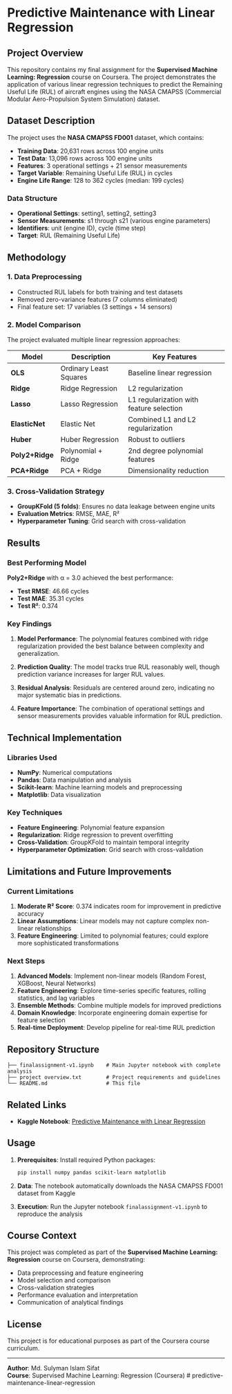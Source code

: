 # Predictive Maintenance with Linear Regression

## Project Overview

This repository contains my final assignment for the **Supervised Machine Learning: Regression** course on Coursera. The project demonstrates the application of various linear regression techniques to predict the Remaining Useful Life (RUL) of aircraft engines using the NASA CMAPSS (Commercial Modular Aero-Propulsion System Simulation) dataset.

## Dataset Description

The project uses the **NASA CMAPSS FD001** dataset, which contains:

- **Training Data**: 20,631 rows across 100 engine units
- **Test Data**: 13,096 rows across 100 engine units
- **Features**: 3 operational settings + 21 sensor measurements
- **Target Variable**: Remaining Useful Life (RUL) in cycles
- **Engine Life Range**: 128 to 362 cycles (median: 199 cycles)

### Data Structure
- **Operational Settings**: setting1, setting2, setting3
- **Sensor Measurements**: s1 through s21 (various engine parameters)
- **Identifiers**: unit (engine ID), cycle (time step)
- **Target**: RUL (Remaining Useful Life)

## Methodology

### 1. Data Preprocessing
- Constructed RUL labels for both training and test datasets
- Removed zero-variance features (7 columns eliminated)
- Final feature set: 17 variables (3 settings + 14 sensors)

### 2. Model Comparison
The project evaluated multiple linear regression approaches:

| Model | Description | Key Features |
|-------|-------------|--------------|
| **OLS** | Ordinary Least Squares | Baseline linear regression |
| **Ridge** | Ridge Regression | L2 regularization |
| **Lasso** | Lasso Regression | L1 regularization with feature selection |
| **ElasticNet** | Elastic Net | Combined L1 and L2 regularization |
| **Huber** | Huber Regression | Robust to outliers |
| **Poly2+Ridge** | Polynomial + Ridge | 2nd degree polynomial features |
| **PCA+Ridge** | PCA + Ridge | Dimensionality reduction |

### 3. Cross-Validation Strategy
- **GroupKFold (5 folds)**: Ensures no data leakage between engine units
- **Evaluation Metrics**: RMSE, MAE, R²
- **Hyperparameter Tuning**: Grid search with cross-validation

## Results

### Best Performing Model
**Poly2+Ridge** with α = 3.0 achieved the best performance:

- **Test RMSE**: 46.66 cycles
- **Test MAE**: 35.31 cycles  
- **Test R²**: 0.374

### Key Findings

1. **Model Performance**: The polynomial features combined with ridge regularization provided the best balance between complexity and generalization.

2. **Prediction Quality**: The model tracks true RUL reasonably well, though prediction variance increases for larger RUL values.

3. **Residual Analysis**: Residuals are centered around zero, indicating no major systematic bias in predictions.

4. **Feature Importance**: The combination of operational settings and sensor measurements provides valuable information for RUL prediction.

## Technical Implementation

### Libraries Used
- **NumPy**: Numerical computations
- **Pandas**: Data manipulation and analysis
- **Scikit-learn**: Machine learning models and preprocessing
- **Matplotlib**: Data visualization

### Key Techniques
- **Feature Engineering**: Polynomial feature expansion
- **Regularization**: Ridge regression to prevent overfitting
- **Cross-Validation**: GroupKFold to maintain temporal integrity
- **Hyperparameter Optimization**: Grid search with cross-validation

## Limitations and Future Improvements

### Current Limitations
1. **Moderate R² Score**: 0.374 indicates room for improvement in predictive accuracy
2. **Linear Assumptions**: Linear models may not capture complex non-linear relationships
3. **Feature Engineering**: Limited to polynomial features; could explore more sophisticated transformations

### Next Steps
1. **Advanced Models**: Implement non-linear models (Random Forest, XGBoost, Neural Networks)
2. **Feature Engineering**: Explore time-series specific features, rolling statistics, and lag variables
3. **Ensemble Methods**: Combine multiple models for improved predictions
4. **Domain Knowledge**: Incorporate engineering domain expertise for feature selection
5. **Real-time Deployment**: Develop pipeline for real-time RUL prediction

## Repository Structure

```
├── finalassignment-v1.ipynb    # Main Jupyter notebook with complete analysis
├── project overview.txt        # Project requirements and guidelines
└── README.md                   # This file
```

## Related Links

- **Kaggle Notebook**: [Predictive Maintenance with Linear Regression](https://www.kaggle.com/code/sulymansifat/predictive-maintenance-linear-regression)

## Usage

1. **Prerequisites**: Install required Python packages:
   ```bash
   pip install numpy pandas scikit-learn matplotlib
   ```

2. **Data**: The notebook automatically downloads the NASA CMAPSS FD001 dataset from Kaggle

3. **Execution**: Run the Jupyter notebook `finalassignment-v1.ipynb` to reproduce the analysis

## Course Context

This project was completed as part of the **Supervised Machine Learning: Regression** course on Coursera, demonstrating:
- Data preprocessing and feature engineering
- Model selection and comparison
- Cross-validation strategies
- Performance evaluation and interpretation
- Communication of analytical findings

## License

This project is for educational purposes as part of the Coursera course curriculum.

---

**Author**: Md. Sulyman Islam Sifat  
**Course**: Supervised Machine Learning: Regression (Coursera)
#   p r e d i c t i v e - m a i n t e n a n c e - l i n e a r - r e g r e s s i o n  
 